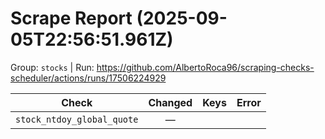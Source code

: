 # Scrape Report (2025-09-05T22:56:51.961Z)

Group: `stocks`  |  Run: https://github.com/AlbertoRoca96/scraping-checks-scheduler/actions/runs/17506224929

| Check | Changed | Keys | Error |
|---|:---:|:--|:--|
| `stock_ntdoy_global_quote` | — |  |  |

